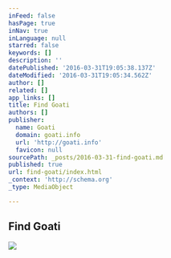 ```yaml
---
inFeed: false
hasPage: true
inNav: true
inLanguage: null
starred: false
keywords: []
description: ''
datePublished: '2016-03-31T19:05:38.137Z'
dateModified: '2016-03-31T19:05:34.562Z'
author: []
related: []
app_links: []
title: Find Goati
authors: []
publisher:
  name: Goati
  domain: goati.info
  url: 'http://goati.info'
  favicon: null
sourcePath: _posts/2016-03-31-find-goati.md
published: true
url: find-goati/index.html
_context: 'http://schema.org'
_type: MediaObject

---
```

<article style=""><h1>Find Goati</h1><img src="https://s3-us-west-2.amazonaws.com/the-grid-img/p/77e02ae3d8ce3e9b48cd774e787f45f5eff579e9.png" /></article>